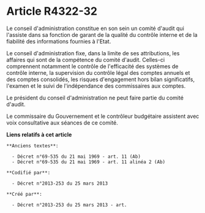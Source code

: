 # Article R4322-32

Le conseil d'administration constitue en son sein un comité d'audit qui l'assiste dans sa fonction de garant de la qualité du
contrôle interne et de la fiabilité des informations fournies à l'Etat.

Le conseil d'administration fixe, dans la limite de ses attributions, les affaires qui sont de la compétence du comité
d'audit. Celles-ci comprennent notamment le contrôle de l'efficacité des systèmes de contrôle interne, la supervision du
contrôle légal des comptes annuels et des comptes consolidés, les risques d'engagement hors bilan significatifs, l'examen et
le suivi de l'indépendance des commissaires aux comptes.

Le président du conseil d'administration ne peut faire partie du comité d'audit.

Le commissaire du Gouvernement et le contrôleur budgétaire assistent avec voix consultative aux séances de ce comité.

**Liens relatifs à cet article**

	**Anciens textes**:

	  - Décret n°69-535 du 21 mai 1969 - art. 11 (Ab)
	  - Décret n°69-535 du 21 mai 1969 - art. 11 alinéa 2 (Ab)

	**Codifié par**:

	  - Décret n°2013-253 du 25 mars 2013

	**Créé par**:

	  - Décret n°2013-253 du 25 mars 2013 - art.
